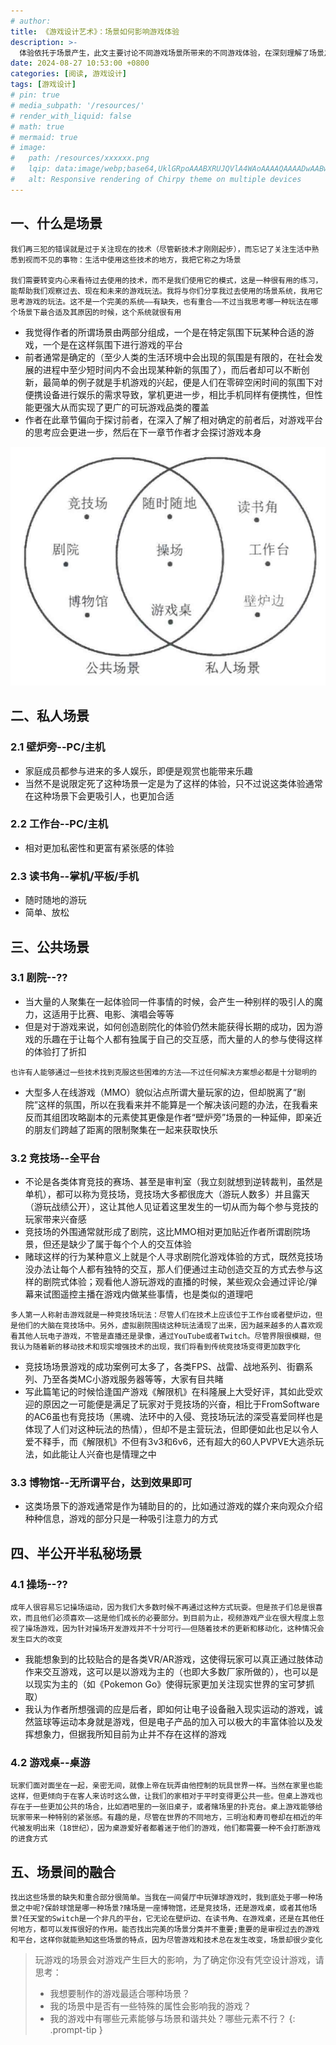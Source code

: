 ```yaml
---
# author:
title: 《游戏设计艺术》：场景如何影响游戏体验
description: >-
  体验依托于场景产生，此文主要讨论不同游戏场景所带来的不同游戏体验，在深刻理解了场景之重要性的基础之上，我们才能针对特定场景设计具体的游戏及其体验
date: 2024-08-27 10:53:00 +0800
categories: [阅读, 游戏设计]
tags: [游戏设计]
# pin: true
# media_subpath: '/resources/'
# render_with_liquid: false
# math: true
# mermaid: true
# image:
#   path: /resources/xxxxxx.png
#   lqip: data:image/webp;base64,UklGRpoAAABXRUJQVlA4WAoAAAAQAAAADwAABwAAQUxQSDIAAAARL0AmbZurmr57yyIiqE8oiG0bejIYEQTgqiDA9vqnsUSI6H+oAERp2HZ65qP/VIAWAFZQOCBCAAAA8AEAnQEqEAAIAAVAfCWkAALp8sF8rgRgAP7o9FDvMCkMde9PK7euH5M1m6VWoDXf2FkP3BqV0ZYbO6NA/VFIAAAA
#   alt: Responsive rendering of Chirpy theme on multiple devices
---
```


## 一、什么是场景

```
我们再三犯的错误就是过于关注现在的技术（尽管新技术才刚刚起步），而忘记了关注生活中熟悉到视而不见的事物：生活中使用这些技术的地方，我把它称之为场景

我们需要转变内心来看待过去使用的技术，而不是我们使用它的模式，这是一种很有用的练习，能帮助我们观察过去、现在和未来的游戏玩法。我将与你们分享我过去使用的场景系统，我用它思考游戏的玩法。这不是一个完美的系统——有缺失，也有重合——不过当我思考哪一种玩法在哪个场景下最合适及其原因的时候，这个系统就很有用
```

- 我觉得作者的所谓场景由两部分组成，一个是在特定氛围下玩某种合适的游戏，一个是在这样氛围下进行游戏的平台
- 前者通常是确定的（至少人类的生活环境中会出现的氛围是有限的，在社会发展的进程中至少短时间内不会出现某种新的氛围了），而后者却可以不断创新，最简单的例子就是手机游戏的兴起，便是人们在零碎空闲时间的氛围下对便携设备进行娱乐的需求导致，掌机更进一步，相比手机同样有便携性，但性能更强大从而实现了更广的可玩游戏品类的覆盖
- 作者在此章节偏向于探讨前者，在深入了解了相对确定的前者后，对游戏平台的思考应会更进一步，然后在下一章节作者才会探讨游戏本身

![场景韦恩图.png](/resources/2024-08-27-《游戏设计艺术》：场景如何影响游戏体验/场景韦恩图.png)

## 二、私人场景

### 2.1 壁炉旁--PC/主机
- 家庭成员都参与进来的多人娱乐，即便是观赏也能带来乐趣
- 当然不是说限定死了这种场景一定是为了这样的体验，只不过说这类体验通常在这种场景下会更吸引人，也更加合适

### 2.2 工作台--PC/主机
- 相对更加私密性和更富有紧张感的体验

### 2.3 读书角--掌机/平板/手机
- 随时随地的游玩
- 简单、放松

## 三、公共场景

### 3.1 剧院--??
- 当大量的人聚集在一起体验同一件事情的时候，会产生一种别样的吸引人的魔力，这适用于比赛、电影、演唱会等等
- 但是对于游戏来说，如何创造剧院化的体验仍然未能获得长期的成功，因为游戏的乐趣在于让每个人都有独属于自己的交互感，而大量的人的参与使得这样的体验打了折扣

```
也许有人能够通过一些技术找到克服这些困难的方法——不过任何解决方案想必都是十分聪明的
```

- 大型多人在线游戏（MMO）貌似沾点所谓大量玩家的边，但却脱离了“剧院”这样的氛围，所以在我看来并不能算是一个解决该问题的办法，在我看来反而其组团攻略副本的元素使其更像是作者“壁炉旁”场景的一种延伸，即亲近的朋友们跨越了距离的限制聚集在一起来获取快乐

### 3.2 竞技场--全平台
- 不论是各类体育竞技的赛场、甚至是审判室（我立刻就想到逆转裁判，虽然是单机），都可以称为竞技场，竞技场大多都很庞大（游玩人数多）并且露天（游玩战绩公开），这让其他人见证着这里发生的一切从而为每个参与竞技的玩家带来兴奋感
- 竞技场的外围通常就形成了剧院，这比MMO相对更加贴近作者所谓剧院场景，但还是缺少了属于每个个人的交互体验
- 赌球这样的行为某种意义上就是个人寻求剧院化游戏体验的方式，既然竞技场没办法让每个人都有独特的交互，那人们便通过主动创造交互的方式去参与这样的剧院式体验；观看他人游玩游戏的直播的时候，某些观众会通过评论/弹幕来试图遥控主播在游戏内做某些事情，也是类似的道理吧

```
多人第一人称射击游戏就是一种竞技场玩法：尽管人们在技术上应该位于工作台或者壁炉边，但是他们的大脑在竞技场中。另外，虚拟剧院围绕这种玩法涌现了出来，因为越来越多的人喜欢观看其他人玩电子游戏，不管是直播还是录像，通过YouTube或者Twitch。尽管界限很模糊，但我认为随着新的移动技术和现实增强技术的出现，我们将看到传统竞技场变得更加数字化
```

- 竞技场场景游戏的成功案例可太多了，各类FPS、战雷、战地系列、街霸系列、乃至各类MC小游戏服务器等等，大家有目共睹
- 写此篇笔记的时候恰逢国产游戏《解限机》在科隆展上大受好评，其如此受欢迎的原因之一可能便是满足了玩家对于竞技场的兴奋，相比于FromSoftware的AC6虽也有竞技场（黑魂、法环中的入侵、竞技场玩法的深受喜爱同样也是体现了人们对这种玩法的热情），但却不是主营玩法，但即便如此也足以令人爱不释手，而《解限机》不但有3v3和6v6，还有超大的60人PVPVE大逃杀玩法，如此能让人兴奋也是情理之中

### 3.3 博物馆--无所谓平台，达到效果即可
- 这类场景下的游戏通常是作为辅助目的的，比如通过游戏的媒介来向观众介绍种种信息，游戏的部分只是一种吸引注意力的方式

## 四、半公开半私秘场景

### 4.1 操场--??

```
成年人很容易忘记操场运动，因为我们大多数时候不再通过这种方式玩耍。但是孩子们总是很喜欢，而且他们必须喜欢——这是他们成长的必要部分。到目前为止，视频游戏产业在很大程度上忽视了操场游戏，因为针对操场开发游戏并不十分可行——但随着技术的更新和移动化，这种情况会发生巨大的改变
```

- 我能想象到的比较贴合的是各类VR/AR游戏，这使得玩家可以真正通过肢体动作来交互游戏，这可以是以游戏为主的（也即大多数厂家所做的），也可以是以现实为主的（如《Pokemon Go》使得玩家更加关注现实世界的宝可梦抓取）
- 我认为作者所想强调的应是后者，即如何让电子设备融入现实运动的游戏，诚然篮球等运动本身就是游戏，但是电子产品的加入可以极大的丰富体验以及发挥想象力，但据我所知目前为止并不存在这样的游戏

### 4.2 游戏桌--桌游

```
玩家们面对面坐在一起，亲密无间，就像上帝在玩弄由他控制的玩具世界一样。当然在家里也能这样，但更倾向于在客人来访时这么做，让我们的家相对于平时变得更公共一些。但桌上游戏也存在于一些更加公共的场合，比如酒吧里的一张旧桌子，或者赌场里的扑克台。桌上游戏能够给玩家带来一种特别的紧张感。有趣的是，尽管在世界的不同地方，三明治和寿司卷却在相近的年代被发明出来（18世纪），因为桌游爱好者都着迷于他们的游戏，他们都需要一种不会打断游戏的进食方式
```

## 五、场景间的融合

```
找出这些场景的缺失和重合部分很简单。当我在一间餐厅中玩弹球游戏时，我到底处于哪一种场景之中呢?保龄球馆是哪一种场景?赌场是一座博物馆，还是竞技场，还是游戏桌，或者其他场景?任天堂的Switch是一个非凡的平台，它无论在壁炉边、在读书角、在游戏桌，还是在其他任何地方，都可以发挥很好的作用。能否找出完美的场景分类并不重要;重要的是审视过去的游戏和平台，这样你就能熟知这些场景的特点，因为尽管游戏和技术总在发生改变，场景却很少变化
```

<!-- markdownlint-capture -->
<!-- markdownlint-disable -->
>玩游戏的场景会对游戏产生巨大的影响，为了确定你没有凭空设计游戏，请思考： 
>- 我想要制作的游戏最适合哪种场景？
>- 我的场景中是否有一些特殊的属性会影响我的游戏？
>- 我的游戏中有哪些元素能够与场景和谐共处？哪些元素不行？
{: .prompt-tip }
<!-- markdownlint-restore -->